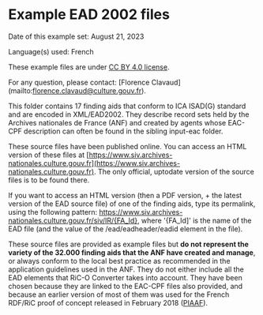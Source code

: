 # Example EAD 2002 files

Date of this example set: August 21, 2023

Language(s) used: French

These example files are under [CC BY 4.0 license](https://creativecommons.org/licenses/by/4.0/).

For any question, please contact: [Florence Clavaud] (mailto:florence.clavaud@culture.gouv.fr).

This folder contains 17 finding aids that conform to ICA ISAD(G) standard and are encoded in XML/EAD2002. They describe record sets held by the Archives nationales de France (ANF) and created by agents whose EAC-CPF description can often be found in the sibling input-eac folder.

These source files have been published online. You can access an HTML version of these files at [https://www.siv.archives-nationales.culture.gouv.fr](https://www.siv.archives-nationales.culture.gouv.fr). The only official, uptodate version of the source files is to be found there.

If you want to access an HTML version (then a PDF version, + the latest version of the EAD source file) of one of the finding aids, type its permalink, using the following pattern: https://www.siv.archives-nationales.culture.gouv.fr/siv/IR/{FA_Id}, where '{FA_Id]' is the name of the EAD file (and the value of the /ead/eadheader/eadid element in the file).

These source files are provided as example files but __do not represent the variety of the 32.000 finding aids that the ANF have created and manage__, or always conform to the local best practice as recommended in the application guidelines used in the ANF. They do not either include all the EAD elements that RiC-O Converter takes into account. They have been chosen because they are linked to the EAC-CPF files also provided, and because an earlier version of most of them was used for the French RDF/RiC proof of concept released in February 2018 ([PIAAF](https://piaaf.demo.logilab.fr)).
